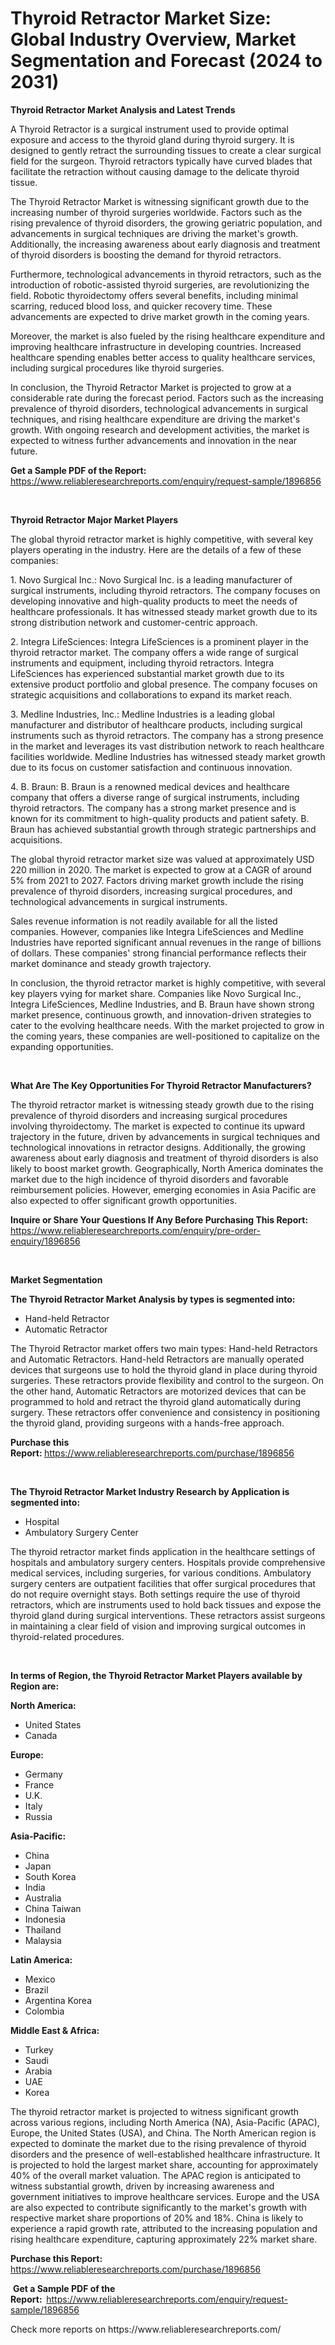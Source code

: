 <p><h1>Thyroid Retractor Market Size: Global Industry Overview, Market Segmentation and Forecast (2024 to 2031)</h1></p><p><strong>Thyroid Retractor Market Analysis and Latest Trends</strong></p>
<p><p>A Thyroid Retractor is a surgical instrument used to provide optimal exposure and access to the thyroid gland during thyroid surgery. It is designed to gently retract the surrounding tissues to create a clear surgical field for the surgeon. Thyroid retractors typically have curved blades that facilitate the retraction without causing damage to the delicate thyroid tissue.</p><p>The Thyroid Retractor Market is witnessing significant growth due to the increasing number of thyroid surgeries worldwide. Factors such as the rising prevalence of thyroid disorders, the growing geriatric population, and advancements in surgical techniques are driving the market's growth. Additionally, the increasing awareness about early diagnosis and treatment of thyroid disorders is boosting the demand for thyroid retractors.</p><p>Furthermore, technological advancements in thyroid retractors, such as the introduction of robotic-assisted thyroid surgeries, are revolutionizing the field. Robotic thyroidectomy offers several benefits, including minimal scarring, reduced blood loss, and quicker recovery time. These advancements are expected to drive market growth in the coming years.</p><p>Moreover, the market is also fueled by the rising healthcare expenditure and improving healthcare infrastructure in developing countries. Increased healthcare spending enables better access to quality healthcare services, including surgical procedures like thyroid surgeries.</p><p>In conclusion, the Thyroid Retractor Market is projected to grow at a considerable rate during the forecast period. Factors such as the increasing prevalence of thyroid disorders, technological advancements in surgical techniques, and rising healthcare expenditure are driving the market's growth. With ongoing research and development activities, the market is expected to witness further advancements and innovation in the near future.</p></p>
<p><strong>Get a Sample PDF of the Report:&nbsp;</strong> <a href="https://www.reliableresearchreports.com/enquiry/request-sample/1896856">https://www.reliableresearchreports.com/enquiry/request-sample/1896856</a></p>
<p>&nbsp;</p>
<p><strong>Thyroid Retractor Major Market Players</strong></p>
<p><p>The global thyroid retractor market is highly competitive, with several key players operating in the industry. Here are the details of a few of these companies:</p><p>1. Novo Surgical Inc.: Novo Surgical Inc. is a leading manufacturer of surgical instruments, including thyroid retractors. The company focuses on developing innovative and high-quality products to meet the needs of healthcare professionals. It has witnessed steady market growth due to its strong distribution network and customer-centric approach.</p><p>2. Integra LifeSciences: Integra LifeSciences is a prominent player in the thyroid retractor market. The company offers a wide range of surgical instruments and equipment, including thyroid retractors. Integra LifeSciences has experienced substantial market growth due to its extensive product portfolio and global presence. The company focuses on strategic acquisitions and collaborations to expand its market reach.</p><p>3. Medline Industries, Inc.: Medline Industries is a leading global manufacturer and distributor of healthcare products, including surgical instruments such as thyroid retractors. The company has a strong presence in the market and leverages its vast distribution network to reach healthcare facilities worldwide. Medline Industries has witnessed steady market growth due to its focus on customer satisfaction and continuous innovation.</p><p>4. B. Braun: B. Braun is a renowned medical devices and healthcare company that offers a diverse range of surgical instruments, including thyroid retractors. The company has a strong market presence and is known for its commitment to high-quality products and patient safety. B. Braun has achieved substantial growth through strategic partnerships and acquisitions.</p><p>The global thyroid retractor market size was valued at approximately USD 220 million in 2020. The market is expected to grow at a CAGR of around 5% from 2021 to 2027. Factors driving market growth include the rising prevalence of thyroid disorders, increasing surgical procedures, and technological advancements in surgical instruments.</p><p>Sales revenue information is not readily available for all the listed companies. However, companies like Integra LifeSciences and Medline Industries have reported significant annual revenues in the range of billions of dollars. These companies' strong financial performance reflects their market dominance and steady growth trajectory.</p><p>In conclusion, the thyroid retractor market is highly competitive, with several key players vying for market share. Companies like Novo Surgical Inc., Integra LifeSciences, Medline Industries, and B. Braun have shown strong market presence, continuous growth, and innovation-driven strategies to cater to the evolving healthcare needs. With the market projected to grow in the coming years, these companies are well-positioned to capitalize on the expanding opportunities.</p></p>
<p>&nbsp;</p>
<p><strong>What Are The Key Opportunities For Thyroid Retractor Manufacturers?</strong></p>
<p><p>The thyroid retractor market is witnessing steady growth due to the rising prevalence of thyroid disorders and increasing surgical procedures involving thyroidectomy. The market is expected to continue its upward trajectory in the future, driven by advancements in surgical techniques and technological innovations in retractor designs. Additionally, the growing awareness about early diagnosis and treatment of thyroid disorders is also likely to boost market growth. Geographically, North America dominates the market due to the high incidence of thyroid disorders and favorable reimbursement policies. However, emerging economies in Asia Pacific are also expected to offer significant growth opportunities.</p></p>
<p><strong>Inquire or Share Your Questions If Any Before Purchasing This Report:</strong> <a href="https://www.reliableresearchreports.com/enquiry/pre-order-enquiry/1896856">https://www.reliableresearchreports.com/enquiry/pre-order-enquiry/1896856</a></p>
<p>&nbsp;</p>
<p><strong>Market Segmentation</strong></p>
<p><strong>The Thyroid Retractor Market Analysis by types is segmented into:</strong></p>
<p><ul><li>Hand-held Retractor</li><li>Automatic Retractor</li></ul></p>
<p><p>The Thyroid Retractor market offers two main types: Hand-held Retractors and Automatic Retractors. Hand-held Retractors are manually operated devices that surgeons use to hold the thyroid gland in place during thyroid surgeries. These retractors provide flexibility and control to the surgeon. On the other hand, Automatic Retractors are motorized devices that can be programmed to hold and retract the thyroid gland automatically during surgery. These retractors offer convenience and consistency in positioning the thyroid gland, providing surgeons with a hands-free approach.</p></p>
<p><strong>Purchase this Report:&nbsp;</strong><a href="https://www.reliableresearchreports.com/purchase/1896856">https://www.reliableresearchreports.com/purchase/1896856</a></p>
<p>&nbsp;</p>
<p><strong>The Thyroid Retractor Market Industry Research by Application is segmented into:</strong></p>
<p><ul><li>Hospital</li><li>Ambulatory Surgery Center</li></ul></p>
<p><p>The thyroid retractor market finds application in the healthcare settings of hospitals and ambulatory surgery centers. Hospitals provide comprehensive medical services, including surgeries, for various conditions. Ambulatory surgery centers are outpatient facilities that offer surgical procedures that do not require overnight stays. Both settings require the use of thyroid retractors, which are instruments used to hold back tissues and expose the thyroid gland during surgical interventions. These retractors assist surgeons in maintaining a clear field of vision and improving surgical outcomes in thyroid-related procedures.</p></p>
<p>&nbsp;</p>
<p><strong>In terms of Region, the Thyroid Retractor Market Players available by Region are:</strong></p>
<p>
    <p> <strong> North America: </strong>
        <ul>
            <li>United States</li>
            <li>Canada</li>
        </ul>
        </p> 
    <p> <strong> Europe: </strong>
        <ul>
            <li>Germany</li>
            <li>France</li>
            <li>U.K.</li>
            <li>Italy</li>
            <li>Russia</li>
        </ul>
        </p> 
    <p> <strong> Asia-Pacific: </strong>
        <ul>
            <li>China</li>
            <li>Japan</li>
            <li>South Korea</li>
            <li>India</li>
            <li>Australia</li>
            <li>China Taiwan</li>
            <li>Indonesia</li>
            <li>Thailand</li>
            <li>Malaysia</li>
        </ul>
        </p> 
    <p> <strong> Latin America: </strong>
        <ul>
            <li>Mexico</li>
            <li>Brazil</li>
            <li>Argentina Korea</li>
            <li>Colombia</li>
        </ul>
        </p> 
    <p> <strong> Middle East & Africa: </strong>
        <ul>
            <li>Turkey</li>
            <li>Saudi</li>
            <li>Arabia</li>
            <li>UAE</li>
            <li>Korea</li>
        </ul>
    </p>
    </p>
<p><p>The thyroid retractor market is projected to witness significant growth across various regions, including North America (NA), Asia-Pacific (APAC), Europe, the United States (USA), and China. The North American region is expected to dominate the market due to the rising prevalence of thyroid disorders and the presence of well-established healthcare infrastructure. It is projected to hold the largest market share, accounting for approximately 40% of the overall market valuation. The APAC region is anticipated to witness substantial growth, driven by increasing awareness and government initiatives to improve healthcare services. Europe and the USA are also expected to contribute significantly to the market's growth with respective market share proportions of 20% and 18%. China is likely to experience a rapid growth rate, attributed to the increasing population and rising healthcare expenditure, capturing approximately 22% market share.</p></p>
<p><strong>Purchase this Report: </strong><a href="https://www.reliableresearchreports.com/purchase/1896856">https://www.reliableresearchreports.com/purchase/1896856</a></p>
<p>&nbsp;<strong>Get a Sample PDF of the Report:&nbsp;&nbsp;</strong><a href="https://www.reliableresearchreports.com/enquiry/request-sample/1896856">https://www.reliableresearchreports.com/enquiry/request-sample/1896856</a></p>
<p><strong></strong></p>
<p>Check more reports on https://www.reliableresearchreports.com/</p>